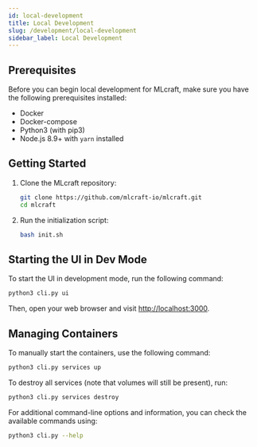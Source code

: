 ```yaml
---
id: local-development
title: Local Development
slug: /development/local-development
sidebar_label: Local Development
---
```



## Prerequisites

Before you can begin local development for MLcraft, make sure you have the following prerequisites installed:

- Docker
- Docker-compose
- Python3 (with pip3)
- Node.js 8.9+ with `yarn` installed

## Getting Started

1. Clone the MLcraft repository:

   ```bash
   git clone https://github.com/mlcraft-io/mlcraft.git
   cd mlcraft
   ```

2. Run the initialization script:

   ```bash
   bash init.sh
   ```

## Starting the UI in Dev Mode

To start the UI in development mode, run the following command:

```bash
python3 cli.py ui
```

Then, open your web browser and visit [http://localhost:3000](http://localhost:3000).

## Managing Containers

To manually start the containers, use the following command:

```bash
python3 cli.py services up
```

To destroy all services (note that volumes will still be present), run:

```bash
python3 cli.py services destroy
```

For additional command-line options and information, you can check the available commands using:

```bash
python3 cli.py --help
```
